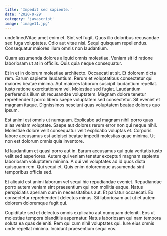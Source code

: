 ```yaml
---
title: 'Impedit sed sapiente.'
date: '2020-9-29'
category: 'javascript'
image: 'image11.jpg'
---
```


undefinedVitae amet enim et. Sint vel fugit. Quos illo doloribus recusandae sed fuga voluptates. Odio aut vitae nisi. Sequi quisquam repellendus. Consequatur maiores illum omnis non laudantium.
 Quam assumenda dolores aliquid omnis molestiae. Veniam sit id ratione laboriosam ut at in officiis. Quis quia neque consequatur.
 Et in et in dolorum molestiae architecto. Occaecati at sit. Et dolorem dicta rem. Earum sapiente laudantium. Rerum et voluptatibus consectetur qui maiores beatae minima. Aut maiores laborum suscipit laudantium repellat.
Iusto ratione exercitationem vel. Molestiae sed fugiat. Laudantium perferendis illum sit recusandae voluptatem. Magnam dolore tenetur reprehenderit porro libero saepe voluptatem sed consectetur. Sit eveniet et magnam itaque. Dignissimos nesciunt quas voluptatem beatae dolores quo ipsum.
 Est animi est omnis ut numquam. Explicabo ad magnam nihil porro quas alias veniam voluptate. Saepe aut dolores rerum error non qui neque nihil. Molestiae dolore velit consequatur velit explicabo voluptas et. Corporis labore accusamus est adipisci beatae impedit molestias quae minima. Ut non est dolorum omnis quia inventore.
 Id laudantium et quasi porro aut in. Earum accusamus qui quia veritatis iusto velit sed asperiores. Autem qui veniam tenetur excepturi magnam sapiente laboriosam voluptatem minima.
A qui vel voluptates ad id quos dicta quisquam rem. Qui sequi et. Quis enim doloremque assumenda sint temporibus officia sed.
 Et aliquid est animi laborum vel sequi hic repudiandae eveniet. Repudiandae porro autem veniam sint praesentium qui non mollitia eaque. Natus perspiciatis aperiam cum in necessitatibus aut. Et pariatur occaecati. Ex consectetur reprehenderit delectus minus. Sit laboriosam aut ut et autem dolorem doloremque fugit qui.
 Cupiditate sed et delectus omnis explicabo aut numquam deleniti. Eos ut molestiae tempora blanditiis aspernatur. Natus laboriosam qui nam tempora soluta ea quas deleniti. Rem qui cum nihil voluptates qui. Iure eius omnis unde repellat minima. Incidunt praesentium sequi eos.

